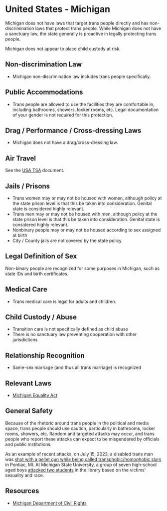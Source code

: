 # United States - Michigan

Michigan does not have laws that target trans people directly and has
non-discrimination laws that protect trans people. While Michigan does not
have a sanctuary law, the state generally is proactive in legally
protecting trans people.

Michigan does not appear to place child custody at risk.

## Non-discrimination Law

 * Michigan non-discrimination law includes trans people specifically.

## Public Accommodations

 * Trans people are allowed to use the facilities they are comfortable
   in, including bathrooms, showers, locker rooms, etc.  Legal
   documentation of your gender is not required for this protection.

## Drag / Performance / Cross-dressing Laws

 * Michigan does not have a drag/cross-dressing law.

## Air Travel

See the [USA TSA](notes/tsa.md) document.

## Jails / Prisons

 * Trans women may or may not be housed with women, although policy at
   the state prison level is that this be taken into consideration.
   Genital state is considered highly relevant.
 * Trans men may or may not be housed with men, although policy at
   the state prison level is that this be taken into consideration.
   Genital state is considered highly relevant.
 * Nonbinary people may or may not be housed according to sex
   assigned at birth
 * City / County jails are not covered by the state policy.

## Legal Definition of Sex

Non-binary people are recognized for some purposes in Michigan, such as
state IDs and birth certificates.

## Medical Care

 * Trans medical care is legal for adults and children.

## Child Custody / Abuse

 * Transition care is not specifically defined as child abuse
 * There is no sanctuary law preventing cooperation with other
   jurisdictions
 
## Relationship Recognition

 * Same-sex marriage (and thus all trans marriage) is recognized

## Relevant Laws

 * [Michigan Equality Act](https://legislature.mi.gov/documents/2023-2024/publicact/pdf/2023-PA-0006.pdf)

## General Safety

Because of the rhetoric around trans people in the political and media
space, trans people should use caution, particularly in bathrooms,
locker rooms, showers, etc.  Random and targeted attacks may occur, and
trans people who report these attacks can expect to be misgendered by
officials and public institutions.

As an example of recent attacks, on July 15, 2023, a disabled trans man
was [shot with a pellet gun while being called transphobic/homophobic
slurs](https://www.fox2detroit.com/news/transgender-man-shot-with-pellet-gun-called-homophobic-and-transphobic-slurs-in-pontiac)
in Pontiac, MI.  At Michigan State University, a group of seven
high-school aged boys
[attacked two
students](https://www.lgbtqnation.com/2024/04/7-suspects-identified-in-brutal-campus-anti-lgbtq-attack-they-cant-be-charged-with-a-hate-crime/)
in the library based on the victims' sexuality and race.

## Resources

 * [Michigan Department of Civil Rights](https://www.michigan.gov/mdcr)
